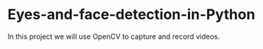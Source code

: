 # Eyes-and-face-detection-in-Python
In this project we will use OpenCV to capture and record videos.
